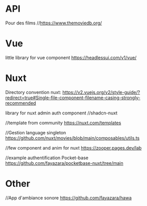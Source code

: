 
# API 
Pour des films
//https://www.themoviedb.org/

# Vue
little library for vue component
https://headlessui.com/v1/vue/

# Nuxt

Directory convention nuxt:
https://v2.vuejs.org/v2/style-guide/?redirect=true#Single-file-component-filename-casing-strongly-recommended

library for nuxt admin auth component
//shadcn-nuxt

//template from community
https://nuxt.com/templates

//Gestion language singleton
https://github.com/nuxt/movies/blob/main/composables/utils.ts

//few component and anim for nuxt
https://zooper.pages.dev/lab

//example authentification Pocket-base
https://github.com/fayazara/pocketbase-nuxt/tree/main


# Other

//App d'ambiance sonore 
https://github.com/fayazara/hawa
